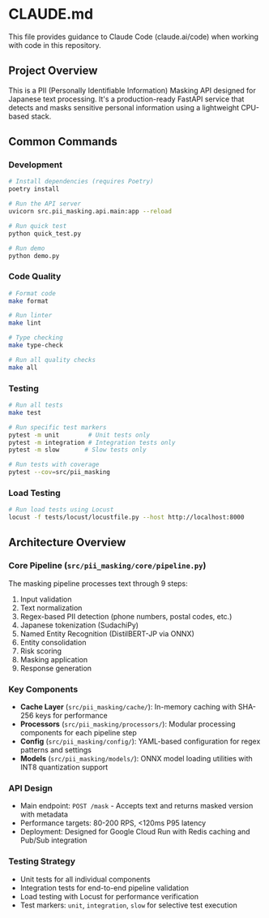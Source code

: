 # CLAUDE.md

This file provides guidance to Claude Code (claude.ai/code) when working with code in this repository.

## Project Overview

This is a PII (Personally Identifiable Information) Masking API designed for Japanese text processing. It's a production-ready FastAPI service that detects and masks sensitive personal information using a lightweight CPU-based stack.

## Common Commands

### Development
```bash
# Install dependencies (requires Poetry)
poetry install

# Run the API server
uvicorn src.pii_masking.api.main:app --reload

# Run quick test
python quick_test.py

# Run demo
python demo.py
```

### Code Quality
```bash
# Format code
make format

# Run linter
make lint

# Type checking
make type-check

# Run all quality checks
make all
```

### Testing
```bash
# Run all tests
make test

# Run specific test markers
pytest -m unit        # Unit tests only
pytest -m integration # Integration tests only
pytest -m slow       # Slow tests only

# Run tests with coverage
pytest --cov=src/pii_masking
```

### Load Testing
```bash
# Run load tests using Locust
locust -f tests/locust/locustfile.py --host http://localhost:8000
```

## Architecture Overview

### Core Pipeline (`src/pii_masking/core/pipeline.py`)
The masking pipeline processes text through 9 steps:
1. Input validation
2. Text normalization
3. Regex-based PII detection (phone numbers, postal codes, etc.)
4. Japanese tokenization (SudachiPy)
5. Named Entity Recognition (DistilBERT-JP via ONNX)
6. Entity consolidation
7. Risk scoring
8. Masking application
9. Response generation

### Key Components
- **Cache Layer** (`src/pii_masking/cache/`): In-memory caching with SHA-256 keys for performance
- **Processors** (`src/pii_masking/processors/`): Modular processing components for each pipeline step
- **Config** (`src/pii_masking/config/`): YAML-based configuration for regex patterns and settings
- **Models** (`src/pii_masking/models/`): ONNX model loading utilities with INT8 quantization support

### API Design
- Main endpoint: `POST /mask` - Accepts text and returns masked version with metadata
- Performance targets: 80-200 RPS, <120ms P95 latency
- Deployment: Designed for Google Cloud Run with Redis caching and Pub/Sub integration

### Testing Strategy
- Unit tests for all individual components
- Integration tests for end-to-end pipeline validation
- Load testing with Locust for performance verification
- Test markers: `unit`, `integration`, `slow` for selective test execution